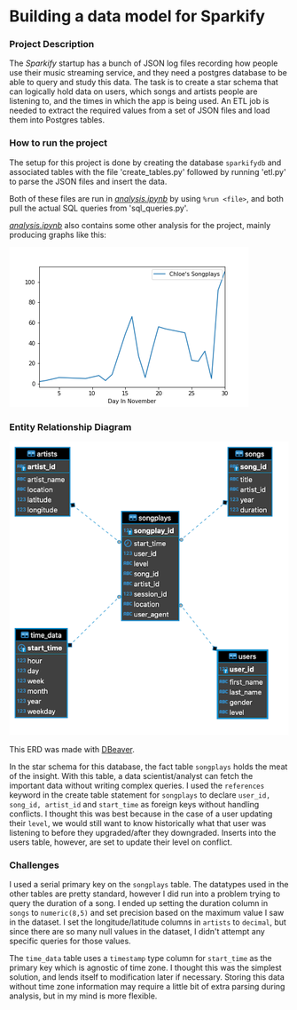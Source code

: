 # Building a data model for Sparkify

### Project Description

The *Sparkify* startup has a bunch of JSON log files recording how people use their music streaming service, and they need a postgres database to be able to query and study this data. The task is to create a star schema that can logically hold data on users, which songs and artists people are listening to, and the times in which the app is being used. An ETL job is needed to extract the required values from a set of JSON files and load them into Postgres tables.

### How to run the project

The setup for this project is done by creating the database `sparkifydb` and associated tables with the file 'create_tables.py' followed by running 'etl.py' to parse the JSON files and insert the data. 

Both of these files are run in [*analysis.ipynb*](/notebooks/analysis.ipynb) by using `%run <file>`, and both pull the actual SQL queries from 'sql_queries.py'. 

[*analysis.ipynb*](/notebooks/analysis.ipynb) also contains some other analysis for the project, mainly producing graphs like this:

![Songplays in november](plays_in_november.png)



### Entity Relationship Diagram
![ER Diagram](sparkify_star_schema.png)

This ERD was made with [DBeaver](https://dbeaver.io/).

In the star schema for this database, the fact table `songplays` holds the meat of the insight.  With this table, a data scientist/analyst can fetch the important data without writing complex queries. I used the `references` keyword in the create table statement for `songplays` to declare `user_id, song_id, artist_id` and `start_time` as foreign keys without handling conflicts. I thought this was best because in the case of a user updating their `level`, we would still want to know historically what that user was listening to before they upgraded/after they downgraded. Inserts into the users table, however, are set to update their level on conflict.

### Challenges

I used a serial primary key on the `songplays` table. The datatypes used in the other tables are pretty standard, however I did run into a problem trying to query the duration of a song. I ended up setting the duration column in `songs` to `numeric(8,5)` and set precision based on the maximum value I saw in the dataset. I set the longitude/latitude columns in `artists` to `decimal`, but since there are so many null values in the dataset, I didn't attempt any specific queries for those values.

The `time_data` table uses a `timestamp` type column for `start_time` as the primary key which is agnostic of time zone. I thought this was the simplest solution, and lends itself to modification later if necessary. Storing this data without time zone information may require a little bit of extra parsing during analysis, but in my mind is more flexible.

